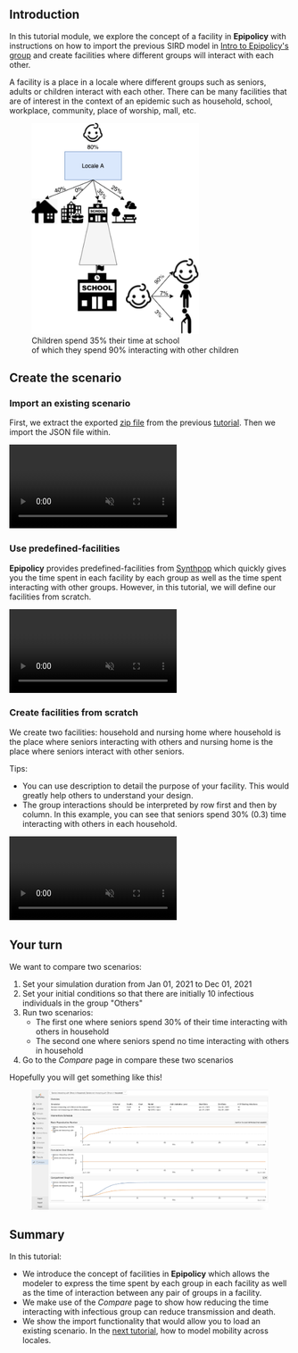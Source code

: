 ## Introduction

In this tutorial module, we explore the concept of a facility in **Epipolicy** with instructions on how to import the previous SIRD model in [Intro to Epipolicy's group](/intro_to_group) and create facilities where different groups will interact with each other.

A facility is a place in a locale where different groups such as seniors, adults or children interact with each other. There can be many facilities that are of interest in the context of an epidemic such as household, school, workplace, community, place of worship, mall, etc.

<figure class="text-center">
  <img src="assets/intro_to_facility/facility.png" width="300"/>
  <figcaption>Children spend 35% their time at school</figcaption>
  <figcaption> of which they spend 90% interacting with other children</figcaption>
</figure>

## Create the scenario

### Import an existing scenario

First, we extract the exported [zip file](/assets/intro_to_facility/My_SIRD_model.zip) from the previous [tutorial](/intro_to_group#export-your-model). Then we import the JSON file within.

<div class="tutorial-video-container">
    <video class="tutorial-video" autoplay muted loop controls>
        <source src="assets/intro_to_facility/import.mp4" type="video/mp4">
    </video>
</div>

### Use predefined-facilities

**Epipolicy** provides predefined-facilities from [Synthpop](https://github.com/InstituteforDiseaseModeling/synthpops) which quickly gives you the time spent in each facility by each group as well as the time spent interacting with other groups. However, in this tutorial, we will define our facilities from scratch.

<div class="tutorial-video-container">
    <video class="tutorial-video" autoplay muted loop>
        <source src="assets/intro_to_facility/predefined-facility.mp4" type="video/mp4">
    </video>
</div>

### Create facilities from scratch

We create two facilities: household and nursing home where household is the place where seniors interacting with others and nursing home is the place where seniors interact with other seniors.

Tips:
- You can use description to detail the purpose of your facility. This would greatly help others to understand your design.
- The group interactions should be interpreted by row first and then by column. In this example, you can see that seniors spend 30% (0.3) time interacting with others in each household.

<div class="tutorial-video-container">
    <video class="tutorial-video" autoplay muted loop controls>
        <source src="assets/intro_to_facility/scratch-facility.mp4" type="video/mp4">
    </video>
</div>

## Your turn

We want to compare two scenarios:
1. Set your simulation duration from Jan 01, 2021 to Dec 01, 2021
2. Set your initial conditions so that there are initially 10 infectious individuals in the group "Others"
3. Run two scenarios:
    * The first one where seniors spend 30% of their time interacting with others in household
    * The second one where seniors spend no time interacting with others in household
4. Go to the _Compare_ page in compare these two scenarios

Hopefully you will get something like this!

<figure class="text-center">
  <img src="assets/intro_to_facility/compare.png"/>
</figure>


## Summary

In this tutorial:
- We introduce the concept of facilities in **Epipolicy** which allows the modeler to express  the time spent by each group in each facility as well as the time of interaction between any pair of groups in a facility.
- We make use of the _Compare_ page to show how  reducing the time interacting with infectious group can reduce transmission and death.
- We show the import functionality that would allow you to load an existing scenario. In the [next tutorial](/intro_to_static_mobility), how to model  mobility across locales.
